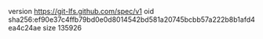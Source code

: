 version https://git-lfs.github.com/spec/v1
oid sha256:ef90e37c4ffb79bd0e0d8014542bd581a20745bcbb57a222b8b1afd4ea4c24ae
size 135926
